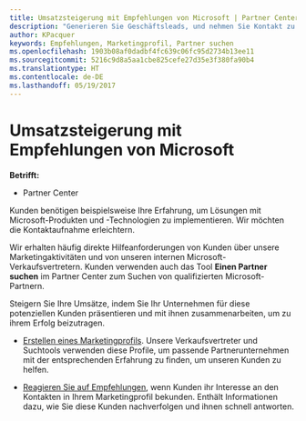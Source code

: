```yaml
---
title: Umsatzsteigerung mit Empfehlungen von Microsoft | Partner Center
description: "Generieren Sie Geschäftsleads, und nehmen Sie Kontakt zu Kunden auf, die Unterstützung bei der Implementierung von Microsoft-Produkten und -Lösungen benötigen."
author: KPacquer
keywords: Empfehlungen, Marketingprofil, Partner suchen
ms.openlocfilehash: 1903b08af0dadbf4fc639c06fc95d2734b13ee11
ms.sourcegitcommit: 5216c9d8a5aa1cbe825cefe27d35e3f380fa90b4
ms.translationtype: HT
ms.contentlocale: de-DE
ms.lasthandoff: 05/19/2017
---
```

# <a name="grow-your-business-with-referrals-from-microsoft"></a>Umsatzsteigerung mit Empfehlungen von Microsoft

**Betrifft:**

-  Partner Center

Kunden benötigen beispielsweise Ihre Erfahrung, um Lösungen mit Microsoft-Produkten und -Technologien zu implementieren. Wir möchten die Kontaktaufnahme erleichtern.

Wir erhalten häufig direkte Hilfeanforderungen von Kunden über unsere Marketingaktivitäten und von unseren internen Microsoft-Verkaufsvertretern. Kunden verwenden auch das Tool **Einen Partner suchen** im Partner Center zum Suchen von qualifizierten Microsoft-Partnern. 

Steigern Sie Ihre Umsätze, indem Sie Ihr Unternehmen für diese potenziellen Kunden präsentieren und mit ihnen zusammenarbeiten, um zu ihrem Erfolg beizutragen.

*  [Erstellen eines Marketingprofils](create-a-marketing-profile.md). Unsere Verkaufsvertreter und Suchtools verwenden diese Profile, um passende Partnerunternehmen mit der entsprechenden Erfahrung zu finden, um unseren Kunden zu helfen.

*  [Reagieren Sie auf Empfehlungen](responding-to-referrals.md), wenn Kunden ihr Interesse an den Kontakten in Ihrem Marketingprofil bekunden. Enthält Informationen dazu, wie Sie diese Kunden nachverfolgen und ihnen schnell antworten.
